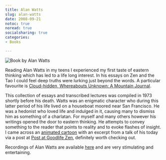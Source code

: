 ```yaml
---
title: Alan Watts
slug: alan-watts
date: 2008-09-21
notoc: true
noread: true
socialsharing: true
categories: 
- Books

---
```

![Book by Alan Watts][williampickup]

Reading Alan Watts in my teens I experienced my first taste of eastern thinking which has led to a life long interest. In his essays on Zen and the Tao I could feel deep truths were lurking just beyond the words. A particular favourite is [Cloud-hidden, Whereabouts Unknown: A Mountain Journal][amazon].
  
This collection of essays and transcribed lectures was compiled in 1973 shortly before his death. Watts was an enigmatic character who during this latter period of his life lived on a houseboat moored near San Francisco. He was a hedonist who loved life and indulged in it, causing many to dismiss him as something of a charlatan. For myself and many others however his writings opened the door to eastern thinking. He attempts to convey something to the reader that points to reality and to evoke flashes of insight. I came across an&#xa0;[animated cartoon][souljerky] with an excerpt from a talk of his today via a post at [Post at Goodlife Zen][goodlifezen], definitely worth checking out.

Recordings of Alan Watts are available [here][apple] and are very stimulating and entertaining. 

[amazon]: http://www.amazon.com/gp/product/0394719999/ref=as%5C_li%5C_ss%5C_tl?ie=UTF8&amp;camp=1789&amp;creative=9325&amp;creativeASIN=0394719999&amp;linkCode=as2&amp;tag=slowlane-20
[apple]: https://itunes.apple.com/au/podcast/alan-watts-podcast/id119777571?mt=2&amp;at=11lppf "Alan Watts Podcast"
[goodlifezen]: http://goodlifezen.com/2008/09/15/what-is-the-purpose-of-life/
[souljerky]: http://souljerky.com/_media/swf/alan_watts_life.swf
[williampickup]: https://williampickup.org/uploads/2014/02/51iNBxfBo1L.jpg "Cloud Hidden, Whereabouts Unknown"
